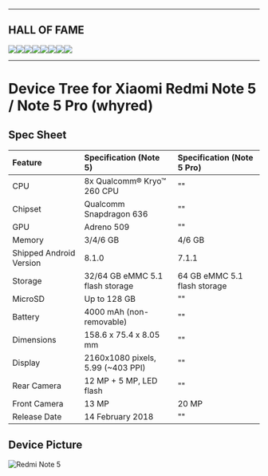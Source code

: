 --------------------------------------
## HALL OF FAME

[![](https://sourcerer.io/fame/Sweeto143/Sweeto143/device_xiaomi_whyred/images/0)](https://sourcerer.io/fame/Sweeto143/Sweeto143/device_xiaomi_whyred/links/0)[![](https://sourcerer.io/fame/Sweeto143/Sweeto143/device_xiaomi_whyred/images/1)](https://sourcerer.io/fame/Sweeto143/Sweeto143/device_xiaomi_whyred/links/1)[![](https://sourcerer.io/fame/Sweeto143/Sweeto143/device_xiaomi_whyred/images/2)](https://sourcerer.io/fame/Sweeto143/Sweeto143/device_xiaomi_whyred/links/2)[![](https://sourcerer.io/fame/Sweeto143/Sweeto143/device_xiaomi_whyred/images/3)](https://sourcerer.io/fame/Sweeto143/Sweeto143/device_xiaomi_whyred/links/3)[![](https://sourcerer.io/fame/Sweeto143/Sweeto143/device_xiaomi_whyred/images/4)](https://sourcerer.io/fame/Sweeto143/Sweeto143/device_xiaomi_whyred/links/4)[![](https://sourcerer.io/fame/Sweeto143/Sweeto143/device_xiaomi_whyred/images/5)](https://sourcerer.io/fame/Sweeto143/Sweeto143/device_xiaomi_whyred/links/5)[![](https://sourcerer.io/fame/Sweeto143/Sweeto143/device_xiaomi_whyred/images/6)](https://sourcerer.io/fame/Sweeto143/Sweeto143/device_xiaomi_whyred/links/6)[![](https://sourcerer.io/fame/Sweeto143/Sweeto143/device_xiaomi_whyred/images/7)](https://sourcerer.io/fame/Sweeto143/Sweeto143/device_xiaomi_whyred/links/7)

----------------------------------------

Device Tree for Xiaomi Redmi Note 5 / Note 5 Pro (whyred)
==========================

 ## Spec Sheet
 | Feature                 | Specification (Note 5)            | Specification (Note 5 Pro)        |
| :---------------------- | :-------------------------------- | :-------------------------------- |
| CPU                     | 8x Qualcomm® Kryo™ 260 CPU        | ""                                |
| Chipset                 | Qualcomm Snapdragon 636           | ""                                |
| GPU                     | Adreno 509                        | ""                                |
| Memory                  | 3/4/6 GB                          | 4/6 GB                            |
| Shipped Android Version | 8.1.0                             | 7.1.1                             |
| Storage                 | 32/64 GB eMMC 5.1 flash storage   | 64 GB eMMC 5.1 flash storage      |
| MicroSD                 | Up to 128 GB                      | ""                                |
| Battery                 | 4000 mAh (non-removable)          | ""                                |
| Dimensions              | 158.6 x 75.4 x 8.05 mm            | ""                                |
| Display                 | 2160x1080 pixels, 5.99 (~403 PPI) | ""                                |
| Rear Camera             | 12 MP + 5 MP, LED flash           | ""                                |
| Front Camera            | 13 MP                             | 20 MP                             |
| Release Date            | 14 February 2018                  | ""                                |
 ## Device Picture
 ![Redmi Note 5](http://i01.appmifile.com/webfile/globalimg/2018/02141/phone-black.jpg "Redmi Note 5")
